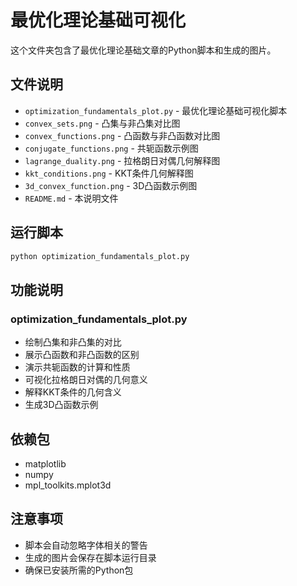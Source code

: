 # 最优化理论基础可视化

这个文件夹包含了最优化理论基础文章的Python脚本和生成的图片。

## 文件说明

- `optimization_fundamentals_plot.py` - 最优化理论基础可视化脚本
- `convex_sets.png` - 凸集与非凸集对比图
- `convex_functions.png` - 凸函数与非凸函数对比图
- `conjugate_functions.png` - 共轭函数示例图
- `lagrange_duality.png` - 拉格朗日对偶几何解释图
- `kkt_conditions.png` - KKT条件几何解释图
- `3d_convex_function.png` - 3D凸函数示例图
- `README.md` - 本说明文件

## 运行脚本

```bash
python optimization_fundamentals_plot.py
```

## 功能说明

### optimization_fundamentals_plot.py
- 绘制凸集和非凸集的对比
- 展示凸函数和非凸函数的区别
- 演示共轭函数的计算和性质
- 可视化拉格朗日对偶的几何意义
- 解释KKT条件的几何含义
- 生成3D凸函数示例

## 依赖包

- matplotlib
- numpy
- mpl_toolkits.mplot3d

## 注意事项

- 脚本会自动忽略字体相关的警告
- 生成的图片会保存在脚本运行目录
- 确保已安装所需的Python包
